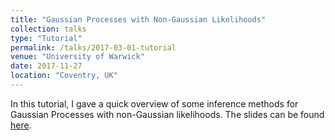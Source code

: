 ```yaml
---
title: "Gaussian Processes with Non-Gaussian Likelihoods"
collection: talks
type: "Tutorial"
permalink: /talks/2017-03-01-tutorial
venue: "University of Warwick"
date: 2017-11-27
location: "Coventry, UK"
---
```


In this tutorial, I gave a quick overview of some inference methods for Gaussian
Processes with non-Gaussian likelihoods. The slides can be found
[here](https://github.com/aboustati/aboustati.github.io/blob/master/files/gp-non-gaussian-likelihood.pdf).
